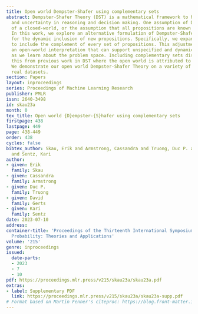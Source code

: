 ```yaml
---
title: Open world Dempster-Shafer using complementary sets
abstract: Dempster-Shafer Theory (DST) is a mathematical framework to handle imprecision
  and uncertainty in reasoning and decision making. One assumption of DST is that
  of a closed-world, or the assumption that all propositions are known <em>a priori</em>.
  In this work, we explore an alternative formulation of Dempster-Shafer that allows
  for the dynamic inclusion of new propositions. Specifically, we expand the framework
  to include the complement of every set of propositions. This adjustment enables
  an open-world interpretation that can support unspecified and dynamic propositions
  as we learn about the problem space. Including complementary sets distinguishes
  this from previous work in DST where the open world is attributed to the empty set.
  We demonstrate our open world Dempster-Shafer Theory on a variety of synthetic and
  real datasets.
section: Papers
layout: inproceedings
series: Proceedings of Machine Learning Research
publisher: PMLR
issn: 2640-3498
id: skau23a
month: 0
tex_title: Open world {D}empster-{S}hafer using complementary sets
firstpage: 438
lastpage: 449
page: 438-449
order: 438
cycles: false
bibtex_author: Skau, Erik and Armstrong, Cassandra and Truong, Duc P. and Gerts, David
  and Sentz, Kari
author:
- given: Erik
  family: Skau
- given: Cassandra
  family: Armstrong
- given: Duc P.
  family: Truong
- given: David
  family: Gerts
- given: Kari
  family: Sentz
date: 2023-07-10
address:
container-title: 'Proceedings of the Thirteenth International Symposium on Imprecise
  Probability: Theories and Applications'
volume: '215'
genre: inproceedings
issued:
  date-parts:
  - 2023
  - 7
  - 10
pdf: https://proceedings.mlr.press/v215/skau23a/skau23a.pdf
extras:
- label: Supplementary PDF
  link: https://proceedings.mlr.press/v215/skau23a/skau23a-supp.pdf
# Format based on Martin Fenner's citeproc: https://blog.front-matter.io/posts/citeproc-yaml-for-bibliographies/
---
```

